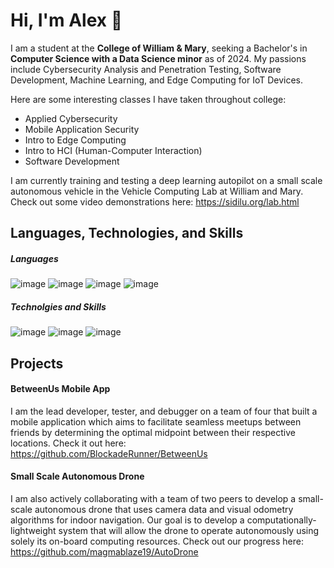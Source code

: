 # Hi, I'm Alex 👋


I am a student at the **College of William & Mary**, seeking a Bachelor's in **Computer Science with a Data Science minor** as of 2024. My passions include Cybersecurity Analysis and Penetration Testing, Software Development, Machine Learning, and Edge Computing for IoT Devices.

Here are some interesting classes I have taken throughout college:

- Applied Cybersecurity
- Mobile Application Security
- Intro to Edge Computing
- Intro to HCI (Human-Computer Interaction)
- Software Development

I am currently training and testing a deep learning autopilot on a small scale autonomous vehicle in the Vehicle Computing Lab at William and Mary. Check out some video demonstrations here: https://sidilu.org/lab.html

## Languages, Technologies, and Skills

##### Languages
![image](https://img.shields.io/badge/Java-ED8B00?style=for-the-badge&logo=java&logoColor=white)
![image](https://img.shields.io/badge/Python-FFD43B?style=for-the-badge&logo=python&logoColor=blue)
![image](https://img.shields.io/badge/C-00599C?style=for-the-badge&logo=c&logoColor=white)
![image](https://img.shields.io/badge/C%2B%2B-00599C?style=for-the-badge&logo=c%2B%2B&logoColor=white)

##### Technolgies and Skills
![image](https://img.shields.io/badge/Numpy-777BB4?style=for-the-badge&logo=numpy&logoColor=white)
![image](https://img.shields.io/badge/Pandas-2C2D72?style=for-the-badge&logo=pandas&logoColor=white)
![image](https://img.shields.io/badge/Jupyter-F37626.svg?&style=for-the-badge&logo=Jupyter&logoColor=white)

## Projects  
#### BetweenUs Mobile App   
I am the lead developer, tester, and debugger on a team of four that built a mobile application which aims to facilitate seamless meetups between friends by determining the optimal midpoint between their respective locations. Check it out here:  
https://github.com/BlockadeRunner/BetweenUs  
   

#### Small Scale Autonomous Drone   
I am also actively collaborating with a team of two peers to develop a small-scale autonomous drone that uses camera data and visual odometry algorithms for indoor navigation. Our goal is to develop a computationally-lightweight system that will allow the drone to operate autonomously using solely its on-board computing resources. Check out our progress here:  
https://github.com/magmablaze19/AutoDrone
   
<!--## Github Stats-->

<!--[![GitHub Streak](http://github-readme-streak-stats.herokuapp.com?user=BlockadeRunner&theme=github-dark&hide_border=true&date_format=M%20j%5B%2C%20Y%5D)](https://git.io/streak-stats) -->

<!--[![Most Used Languages](https://github-readme-stats.vercel.app/api/top-langs/?username=BlockadeRunner&layout=compact&theme=github_dark&hide_border=true&langs_count=8&exclude_repo=3D-SHARKS)](https://github.com/anuraghazra/github-readme-stats)-->  



<!--
**BlockadeRunner/BlockadeRunner** is a ✨ _special_ ✨ repository because its `README.md` (this file) appears on your GitHub profile.

Here are some ideas to get you started:

- 🔭 I’m currently working on ...
- 🌱 I’m currently learning ...
- 👯 I’m looking to collaborate on ...
- 🤔 I’m looking for help with ...
- 💬 Ask me about ...
- 📫 How to reach me: ...
- 😄 Pronouns: ...
- ⚡ Fun fact: ...
-->
